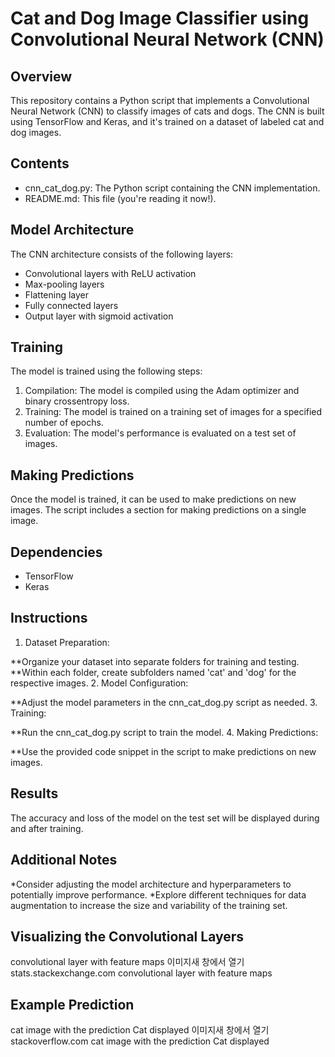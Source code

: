 
# Cat and Dog Image Classifier using Convolutional Neural Network (CNN)

## Overview

This repository contains a Python script that implements a Convolutional Neural Network (CNN) to classify images of cats and dogs. The CNN is built using TensorFlow and Keras, and it's trained on a dataset of labeled cat and dog images.

## Contents

* cnn_cat_dog.py: The Python script containing the CNN implementation.
* README.md: This file (you're reading it now!).
## Model Architecture

The CNN architecture consists of the following layers:

* Convolutional layers with ReLU activation
* Max-pooling layers
* Flattening layer
* Fully connected layers
* Output layer with sigmoid activation
## Training

The model is trained using the following steps:

1. Compilation: The model is compiled using the Adam optimizer and binary crossentropy loss.
2. Training: The model is trained on a training set of images for a specified number of epochs.
3. Evaluation: The model's performance is evaluated on a test set of images.
## Making Predictions

Once the model is trained, it can be used to make predictions on new images. The script includes a section for making predictions on a single image.

## Dependencies

* TensorFlow
* Keras
## Instructions

1. Dataset Preparation:

**Organize your dataset into separate folders for training and testing.
**Within each folder, create subfolders named 'cat' and 'dog' for the respective images.
2. Model Configuration:

**Adjust the model parameters in the cnn_cat_dog.py script as needed.
3. Training:

**Run the cnn_cat_dog.py script to train the model.
4. Making Predictions:

**Use the provided code snippet in the script to make predictions on new images.
## Results

The accuracy and loss of the model on the test set will be displayed during and after training.

## Additional Notes

*Consider adjusting the model architecture and hyperparameters to potentially improve performance.
*Explore different techniques for data augmentation to increase the size and variability of the training set.
## Visualizing the Convolutional Layers
convolutional layer with feature maps 이미지새 창에서 열기
stats.stackexchange.com
convolutional layer with feature maps

## Example Prediction
cat image with the prediction Cat displayed 이미지새 창에서 열기
stackoverflow.com
cat image with the prediction Cat displayed
